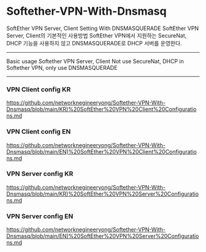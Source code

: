 # Softether-VPN-With-Dnsmasq
SoftEther VPN Server, Client Setting With DNSMASQUERADE
SoftEther VPN Server, Client의 기본적인 사용방법
SoftEther VPN에서 지원하는 SecureNat, DHCP 기능을 사용하지 않고 DNSMASQUERADE로 DHCP 서버를 운영한다.
- - -
Basic usage Softether VPN Server, Client
Not use SecureNat, DHCP in Softether VPN, only use DNSMASQUERADE
- - -
### VPN Client config KR
<https://github.com/networknegineeryong/Softether-VPN-With-Dnsmasq/blob/main/KR)%20SoftEther%20VPN%20Client%20Configurations.md>
### VPN Client config EN
<https://github.com/networknegineeryong/Softether-VPN-With-Dnsmasq/blob/main/EN)%20SoftEther%20VPN%20Client%20Configurations.md>
### VPN Server config KR
<https://github.com/networknegineeryong/Softether-VPN-With-Dnsmasq/blob/main/KR)%20SoftEther%20VPN%20Server%20Configurations.md>
### VPN Server config EN
<https://github.com/networknegineeryong/Softether-VPN-With-Dnsmasq/blob/main/EN)%20SoftEther%20VPN%20Server%20Configurations.md>
